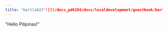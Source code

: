 ```yaml
---
title: "bartlab22"![](/docs_pd6204/docs/localdevelopment/guestbook/bartlab22/2022-01-26-19-15-12.png)
---
```

"Hello Pilipinas!"